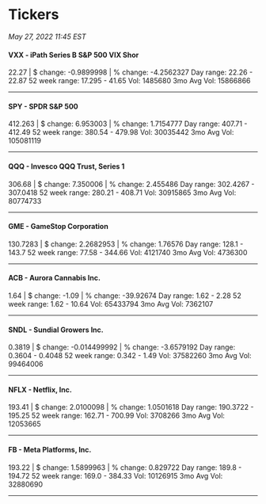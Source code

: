 # Tickers
*May 27, 2022 11:45 EST*

#### VXX - iPath Series B S&P 500 VIX Shor
22.27 | $ change: -0.9899998 | % change: -4.2562327
Day range: 22.26 - 22.87 52 week range: 17.295 - 41.65
Vol: 1485680 3mo Avg Vol: 15866866

---

#### SPY - SPDR S&P 500
412.263 | $ change: 6.953003 | % change: 1.7154777
Day range: 407.71 - 412.49 52 week range: 380.54 - 479.98
Vol: 30035442 3mo Avg Vol: 105081119

---

#### QQQ - Invesco QQQ Trust, Series 1
306.68 | $ change: 7.350006 | % change: 2.455486
Day range: 302.4267 - 307.0418 52 week range: 280.21 - 408.71
Vol: 30915865 3mo Avg Vol: 80774733

---

#### GME - GameStop Corporation
130.7283 | $ change: 2.2682953 | % change: 1.76576
Day range: 128.1 - 143.7 52 week range: 77.58 - 344.66
Vol: 4121740 3mo Avg Vol: 4736300

---

#### ACB - Aurora Cannabis Inc.
1.64 | $ change: -1.09 | % change: -39.92674
Day range: 1.62 - 2.28 52 week range: 1.62 - 10.64
Vol: 65433794 3mo Avg Vol: 7362107

---

#### SNDL - Sundial Growers Inc.
0.3819 | $ change: -0.014499992 | % change: -3.6579192
Day range: 0.3604 - 0.4048 52 week range: 0.342 - 1.49
Vol: 37582260 3mo Avg Vol: 99464006

---

#### NFLX - Netflix, Inc.
193.41 | $ change: 2.0100098 | % change: 1.0501618
Day range: 190.3722 - 195.25 52 week range: 162.71 - 700.99
Vol: 3708266 3mo Avg Vol: 12053665

---

#### FB - Meta Platforms, Inc.
193.22 | $ change: 1.5899963 | % change: 0.829722
Day range: 189.8 - 194.72 52 week range: 169.0 - 384.33
Vol: 10126915 3mo Avg Vol: 32880690

---

